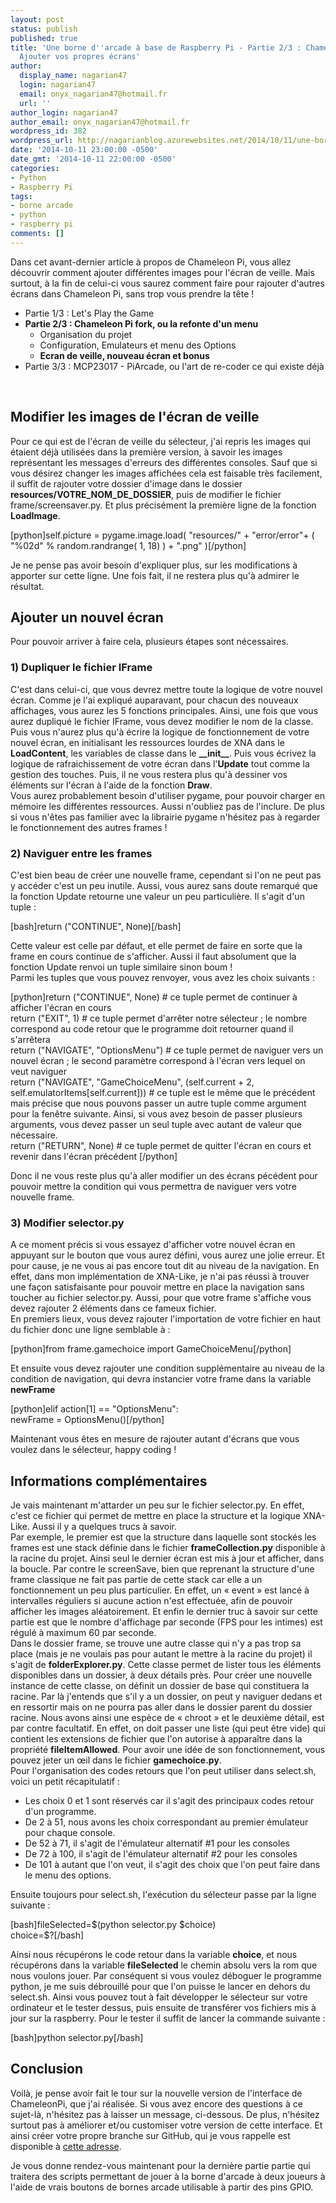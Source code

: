 ```yaml
---
layout: post
status: publish
published: true
title: 'Une borne d''arcade à base de Raspberry Pi - Partie 2/3 : Chameleon Pi fork,
  Ajouter vos propres écrans'
author:
  display_name: nagarian47
  login: nagarian47
  email: onyx_nagarian47@hotmail.fr
  url: ''
author_login: nagarian47
author_email: onyx_nagarian47@hotmail.fr
wordpress_id: 382
wordpress_url: http://nagarianblog.azurewebsites.net/2014/10/11/une-borne-darcade-base-de-raspberry-pi_11/
date: '2014-10-11 23:00:00 -0500'
date_gmt: '2014-10-11 22:00:00 -0500'
categories:
- Python
- Raspberry Pi
tags:
- borne arcade
- python
- raspberry pi
comments: []
---
```

<p>Dans cet avant-dernier article à propos de Chameleon Pi, vous allez découvrir comment ajouter différentes images pour l'écran de veille. Mais surtout, à la fin de celui-ci vous saurez comment faire pour rajouter d'autres écrans dans Chameleon Pi, sans trop vous prendre la tête !<br />
<!--more--></p>
<ul>
<li>Partie 1/3 : Let's Play the Game</li>
<li><strong>Partie 2/3 : Chameleon Pi fork, ou la refonte d'un menu</strong>
<ul>
<li>Organisation du projet</li>
<li>Configuration, Emulateurs et menu des Options</li>
<li><strong>Ecran de veille, nouveau écran et bonus</strong></li>
</ul>
</li>
<li>Partie 3/3 : MCP23017 - PiArcade, ou l'art de re-coder ce qui existe déjà</li>
</ul>
<p>&nbsp;</p>
<h2>Modifier les images de l'écran de veille</h2>
<p>Pour ce qui est de l'écran de veille du sélecteur, j'ai repris les images qui étaient déjà utilisées dans la première version, à savoir les images représentant les messages d'erreurs des différentes consoles. Sauf que si vous désirez changer les images affichées cela est faisable très facilement, il suffit de rajouter votre dossier d'image dans le dossier <strong>resources/VOTRE_NOM_DE_DOSSIER</strong>, puis de modifier le fichier frame/screensaver.py. Et plus précisément la première ligne de la fonction <strong>LoadImage</strong>.</p>
<p>[python]self.picture = pygame.image.load( &quot;resources/&quot; + &quot;error/error&quot;+ ( &quot;%02d&quot; % random.randrange( 1, 18) ) + &quot;.png&quot; )[/python]</p>
<p>Je ne pense pas avoir besoin d'expliquer plus, sur les modifications à apporter sur cette ligne. Une fois fait, il ne restera plus qu'à admirer le résultat.</p>
<h2>Ajouter un nouvel écran</h2>
<p>Pour pouvoir arriver à faire cela, plusieurs étapes sont nécessaires.</p>
<h3>1) Dupliquer le fichier IFrame</h3>
<p>C'est dans celui-ci, que vous devrez mettre toute la logique de votre nouvel écran. Comme je l'ai expliqué auparavant, pour chacun des nouveaux affichages, vous aurez les 5 fonctions principales. Ainsi, une fois que vous aurez dupliqué le fichier IFrame, vous devez modifier le nom de la classe. Puis vous n'aurez plus qu'à écrire la logique de fonctionnement de votre nouvel écran, en initialisant les ressources lourdes de XNA dans le <strong>LoadContent</strong>, les variables de classe dans le <strong>__init__</strong>. Puis vous écrivez la logique de rafraichissement de votre écran dans l'<strong>Update</strong> tout comme la gestion des touches. Puis, il ne vous restera plus qu'à dessiner vos éléments sur l'écran à l'aide de la fonction <strong>Draw</strong>.<br />
Vous aurez probablement besoin d'utiliser pygame, pour pouvoir charger en mémoire les différentes ressources. Aussi n'oubliez pas de l'inclure. De plus si vous n'êtes pas familier avec la librairie pygame n'hésitez pas à regarder le fonctionnement des autres frames !</p>
<h3>2) Naviguer entre les frames</h3>
<p>C'est bien beau de créer une nouvelle frame, cependant si l'on ne peut pas y accéder c'est un peu inutile. Aussi, vous aurez sans doute remarqué que la fonction Update retourne une valeur un peu particulière. Il s'agit d'un tuple :</p>
<p>[bash]return (&quot;CONTINUE&quot;, None)[/bash]</p>
<p>Cette valeur est celle par défaut, et elle permet de faire en sorte que la frame en cours continue de s'afficher. Aussi il faut absolument que la fonction Update renvoi un tuple similaire sinon boum !<br />
Parmi les tuples que vous pouvez renvoyer, vous avez les choix suivants :</p>
<p>[python]return (&quot;CONTINUE&quot;, None) # ce tuple permet de continuer à afficher l'écran en cours<br />
return (&quot;EXIT&quot;, 1) # ce tuple permet d'arrêter notre sélecteur ; le nombre correspond au code retour que le programme doit retourner quand il s'arrêtera<br />
return (&quot;NAVIGATE&quot;, &quot;OptionsMenu&quot;) # ce tuple permet de naviguer vers un nouvel écran ; le second paramètre correspond à l'écran vers lequel on veut naviguer<br />
return (&quot;NAVIGATE&quot;, &quot;GameChoiceMenu&quot;, (self.current + 2, self.emulatorItems[self.current])) # ce tuple est le même que le précédent mais précise que nous pouvons passer un autre tuple comme argument pour la fenêtre suivante. Ainsi, si vous avez besoin de passer plusieurs arguments, vous devez passer un seul tuple avec autant de valeur que nécessaire.<br />
return (&quot;RETURN&quot;, None) # ce tuple permet de quitter l'écran en cours et revenir dans l'écran précédent [/python]</p>
<p>Donc il ne vous reste plus qu'à aller modifier un des écrans pécédent pour pouvoir mettre la condition qui vous permettra de naviguer vers votre nouvelle frame.</p>
<h3>3) Modifier selector.py</h3>
<p>A ce moment précis si vous essayez d'afficher votre nouvel écran en appuyant sur le bouton que vous aurez défini, vous aurez une jolie erreur. Et pour cause, je ne vous ai pas encore tout dit au niveau de la navigation. En effet, dans mon implémentation de XNA-Like, je n'ai pas réussi à trouver une façon satisfaisante pour pouvoir mettre en place la navigation sans toucher au fichier selector.py. Aussi, pour que votre frame s'affiche vous devez rajouter 2 éléments dans ce fameux fichier.<br />
En premiers lieux, vous devez rajouter l'importation de votre fichier en haut du fichier donc une ligne semblable à :</p>
<p>[python]from frame.gamechoice import GameChoiceMenu[/python]</p>
<p>Et ensuite vous devez rajouter une condition supplémentaire au niveau de la condition de navigation, qui devra instancier votre frame dans la variable <strong>newFrame</strong></p>
<p>[python]elif action[1] == &quot;OptionsMenu&quot;:<br />
    newFrame = OptionsMenu()[/python]</p>
<p>Maintenant vous êtes en mesure de rajouter autant d'écrans que vous voulez dans le sélecteur, happy coding !</p>
<h2>Informations complémentaires</h2>
<p>Je vais maintenant m'attarder un peu sur le fichier selector.py. En effet, c'est ce fichier qui permet de mettre en place la structure et la logique XNA-Like. Aussi il y a quelques trucs à savoir.<br />
Par exemple, le premier est que la structure dans laquelle sont stockés les frames est une stack définie dans le fichier <strong>frameCollection.py</strong> disponible à la racine du projet. Ainsi seul le dernier écran est mis à jour et afficher, dans la boucle. Par contre le screenSave, bien que reprenant la structure d'une frame classique ne fait pas partie de cette stack car elle a un fonctionnement un peu plus particulier. En effet, un « event » est lancé à intervalles réguliers si aucune action n'est effectuée, afin de pouvoir afficher les images aléatoirement. Et enfin le dernier truc à savoir sur cette partie est que le nombre d'affichage par seconde (FPS pour les intimes) est régulé à maximum 60 par seconde.<br />
Dans le dossier frame, se trouve une autre classe qui n'y a pas trop sa place (mais je ne voulais pas pour autant le mettre à la racine du projet) il s'agit de <strong>folderExplorer.py</strong>. Cette classe permet de lister tous les éléments disponibles dans un dossier, à deux détails près. Pour créer une nouvelle instance de cette classe, on définit un dossier de base qui constituera la racine. Par là j'entends que s'il y a un dossier, on peut y naviguer dedans et en ressortir mais on ne pourra pas aller dans le dossier parent du dossier racine. Nous avons ainsi une espèce de « chroot » et le deuxième détail, est par contre facultatif. En effet, on doit passer une liste (qui peut être vide) qui contient les extensions de fichier que l'on autorise à apparaître dans la propriété <strong>fileItemAllowed</strong>. Pour avoir une idée de son fonctionnement, vous pouvez jeter un œil dans le fichier <strong>gamechoice.py</strong>.<br />
Pour l'organisation des codes retours que l'on peut utiliser dans select.sh, voici un petit récapitulatif :</p>
<ul>
<li>Les choix 0 et 1 sont réservés car il s'agit des principaux codes retour d'un programme.</li>
<li>De 2 à 51, nous avons les choix correspondant au premier émulateur pour chaque console.</li>
<li>De 52 à 71, il s'agit de l'émulateur alternatif #1 pour les consoles</li>
<li>De 72 à 100, il s'agit de l'émulateur alternatif #2 pour les consoles</li>
<li>De 101 à autant que l'on veut, il s'agit des choix que l'on peut faire dans le menu des options.</li>
</ul>
<p>Ensuite toujours pour select.sh, l'exécution du sélecteur passe par la ligne suivante :</p>
<p>[bash]fileSelected=$(python selector.py $choice)<br />
choice=$?[/bash]</p>
<p>Ainsi nous récupérons le code retour dans la variable <strong>choice</strong>, et nous récupérons dans la variable <strong>fileSelected</strong> le chemin absolu vers la rom que nous voulons jouer. Par conséquent si vous voulez déboguer le programme python, je me suis débrouillé pour que l'on puisse le lancer en dehors du select.sh. Ainsi vous pouvez tout à fait développer le sélecteur sur votre ordinateur et le tester dessus, puis ensuite de transférer vos fichiers mis à jour sur la raspberry. Pour le tester il suffit de lancer la commande suivante :</p>
<p>[bash]python selector.py[/bash]</p>
<h2>Conclusion</h2>
<p>Voilà, je pense avoir fait le tour sur la nouvelle version de l'interface de ChameleonPi, que j'ai réalisée. Si vous avez encore des questions à ce sujet-là, n'hésitez pas à laisser un message, ci-dessous. De plus, n'hésitez surtout pas à améliorer et/ou customiser votre version de cette interface. Et ainsi créer votre propre branche sur GitHub, qui je vous rappelle est disponible à <a href="https://github.com/Nagarian47/ChameleonPi-selector">cette adresse</a>.</p>
<p>Je vous donne rendez-vous maintenant pour la dernière partie partie qui traitera des scripts permettant de jouer à la borne d'arcade à deux joueurs à l'aide de vrais boutons de bornes arcade utilisable à partir des pins GPIO.</p>
